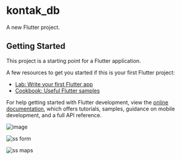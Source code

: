 # kontak_db

A new Flutter project.

## Getting Started

This project is a starting point for a Flutter application.

A few resources to get you started if this is your first Flutter project:

- [Lab: Write your first Flutter app](https://docs.flutter.dev/get-started/codelab)
- [Cookbook: Useful Flutter samples](https://docs.flutter.dev/cookbook)

For help getting started with Flutter development, view the
[online documentation](https://docs.flutter.dev/), which offers tutorials,
samples, guidance on mobile development, and a full API reference.

![image](https://github.com/ardianmulya/019_kontakdb/assets/114917083/74a38ff9-b16e-417b-a8af-2765a970b4c9)

![ss form](https://github.com/ardianmulya/019_kontakdb/assets/114917083/34b2220d-7548-46bc-8c90-4d30f597fb32)

![ss maps](https://github.com/ardianmulya/019_kontakdb/assets/114917083/ea88faaa-7f2b-412b-85ca-cb98e6f5800c)


